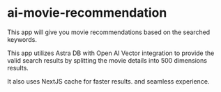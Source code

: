 # ai-movie-recommendation
This app will give you movie recommendations based on the searched keywords.

This app utilizes Astra DB with Open AI Vector integration to provide the valid search results by splitting the movie details into 500 dimensions results. 

It also uses NextJS cache for faster results. and seamless experience.
